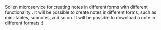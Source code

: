 Solien microservice for creating notes in different forms with different functionality . It will be possible to create notes in different forms, such as mini-tables, subnotes, and so on. It will be possible to download a note in different formats :)
